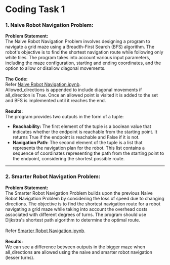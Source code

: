 # Coding Task 1
### 1. Naive Robot Navigation Problem:
**Problem Statement:**<br>
The Naive Robot Navigation Problem involves designing a program to navigate a grid maze using a Breadth-First Search (BFS) algorithm. The robot's objective is to find the shortest navigation route while following only white tiles. The program takes into account various input parameters, including the maze configuration, starting and ending coordinates, and the option to allow or disallow diagonal movements. <br><br>
**The Code:**<br>
Refer [Naive Robot Navigation.ipynb](/Coding%20Task%201/Naive%20Robot%20Navigation.ipynb).<br>
Allowed_directions is appended to include diagonal movements if all_direction is True. Once an allowed point is visited it is added to the set and BFS is implemented until it reaches the end. 
<br><br>
**Results:**<br>
The program provides two outputs in the form of a tuple:<br>

 - **Reachability:** The first element of the tuple is a boolean value that indicates whether the endpoint is reachable from the starting point. It returns True if the endpoint is reachable and False if it is not.
- **Navigation Path:** The second element of the tuple is a list that represents the navigation plan for the robot. This list contains a sequence of coordinates representing the path from the starting point to the endpoint, considering the shortest possible route.
****
### 2. Smarter Robot Navigation Problem:
**Problem Statement:**<br>
The Smarter Robot Navigation Problem builds upon the previous Naive Robot Navigation Problem by considering the loss of speed due to changing directions. The objective is to find the shortest navigation route for a robot navigating a grid maze while taking into account the overhead costs associated with different degrees of turns. The program should use Dijkstra's shortest path algorithm to determine the optimal route.
<br>
<br>
Refer [Smarter Robot Navigation.ipynb](/Coding%20Task%201/Smarter%20Robot%20Navigation.ipynb).
<br><br>
**Results:** <br>
We can see a difference between outputs in the bigger maze when all_directions are allowed using the naive and smarter robot navigation (lesser turns).
